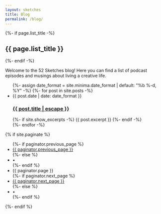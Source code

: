 ```yaml
---
layout: sketches
title: Blog
permalink: /blog/
---
```


{%- if page.list_title -%}
  <h2 class="post-list-heading">{{ page.list_title }}</h2>
{%- endif -%}

Welcome to the 52 Sketches blog! Here you can find a list of podcast episodes and musings about living a creative life.

<ul class="post-list">
  {%- assign date_format = site.minima.date_format | default: "%b %-d, %Y" -%}
  {%- for post in site.posts -%}
  <li>
    <span class="post-meta">{{ post.date | date: date_format }}</span>
    <h3>
      <a class="post-link" href="{{ post.url | relative_url }}">
        {{ post.title | escape }}
      </a>
    </h3>
    {%- if site.show_excerpts -%}
      {{ post.excerpt }}
    {%- endif -%}
  </li>
  {%- endfor -%}
</ul>

{% if site.paginate %}
  <div class="pager">
    <ul class="pagination">
    {%- if paginator.previous_page %}
      <li><a href="{{ paginator.previous_page_path | relative_url }}" class="previous-page">{{ paginator.previous_page }}</a></li>
    {%- else %}
      <li><div class="pager-edge">•</div></li>
    {%- endif %}
      <li><div class="current-page">{{ paginator.page }}</div></li>
    {%- if paginator.next_page %}
      <li><a href="{{ paginator.next_page_path | relative_url }}" class="next-page">{{ paginator.next_page }}</a></li>
    {%- else %}
      <li><div class="pager-edge">•</div></li>
    {%- endif %}
    </ul>
  </div>
{%- endif %}
